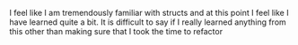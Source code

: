 I feel like I am tremendously familiar with structs and at this point I feel like I have learned quite a bit. It is difficult to say if I really learned anything from this other than making sure that I took the time to refactor 
